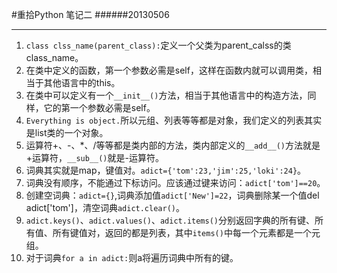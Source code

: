 #重拾Python 笔记二
######20130506
***
1. `class clss_name(parent_class):`定义一个父类为parent_calss的类class_name。
2. 在类中定义的函数，第一个参数必需是self，这样在函数内就可以调用类，相当于其他语言中的this。
3. 在类中可以定义有一个`__init__()`方法，相当于其他语言中的构造方法，同样，它的第一个参数必需是self。
4. `Everything is object.`所以元组、列表等等都是对象，我们定义的列表其实是list类的一个对象。
5. 运算符+、-、*、/等等都是类内部的方法，类内部定义的`__add__()`方法就是+运算符，`__sub__()`就是-运算符。
6. 词典其实就是map，键值对。`adict={'tom':23,'jim':25,'loki':24}`。
7. 词典没有顺序，不能通过下标访问。应该通过键来访问：`adict['tom']==20`。
8. 创建空词典：`adict={}`,词典添加值`adict['New']=22`，词典删除某一个值del adict['tom']，清空词典`adict.clear()`。
9. `adict.keys()`、`adict.values()`、`adict.items()`分别返回字典的所有键、所有值、所有键值对，返回的都是列表，其中`items()`中每一个元素都是一个元组。
10. 对于词典`for a in adict:`则a将遍历词典中所有的键。